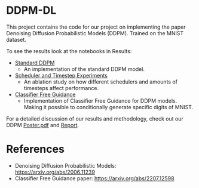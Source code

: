 # DDPM-DL
This project contains the code for our project on implementing the paper Denoising Diffusion Probabilistic Models (DDPM). Trained on the MNIST dataset. 



To see the results look at the notebooks in Results:
- [Standard DDPM](Results/Standard_DDPM.ipynb)
  - An implementation of the standard DDPM model.
- [Scheduler and Timestep Experiments](Results/DDPM_Schedulers_n_Timesteps.ipynb)
  - An ablation study on how different schedulers and amounts of timesteps affect performance.
- [Classifier Free Guidance](Results/DDPM_CFG.ipynb)
  - Implementation of Classifier Free Guidance for DDPM models. Making it possible to conditionally generate specific digits of MNIST.

For a detailed discussion of our results and methodology, check out our DDPM [Poster.pdf](report_and_poster/DDPM_poster.pdf) and [Report](report_and_poster/DDPM_report.pdf).













# References
- Denoising Diffusion Probabilistic Models: https://arxiv.org/abs/2006.11239
- Classifier Free Guidance paper: https://arxiv.org/abs/2207.12598
